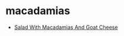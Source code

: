 # macadamias

 * [Salad With Macadamias And Goat Cheese](index/s/salad-with-macadamias-and-goat-cheese-4471.json)
